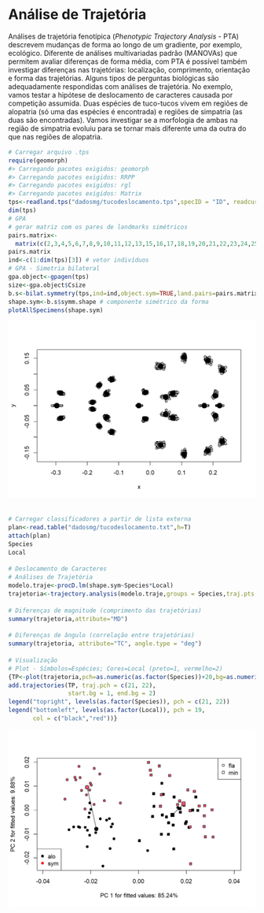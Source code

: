 # Análise de Trajetória

Análises de trajetória fenotípica (*Phenotypic Trajectory Analysis* - PTA) descrevem mudanças de forma ao longo de um gradiente, por exemplo, ecológico. Diferente de análises multivariadas padrão (MANOVAs) que permitem avaliar diferenças de forma média, com PTA é possível também investigar diferenças nas trajetórias: localização, comprimento, orientação e forma das trajetórias.
Alguns tipos de perguntas biológicas são adequadamente respondidas com análises de trajetória.
No exemplo, vamos testar a hipótese de deslocamento de caracteres causada por competição assumida. Duas espécies de tuco-tucos vivem em regiões de alopatria (só uma das espécies é encontrada) e regiões de simpatria (as duas são encontradas). Vamos investigar se a morfologia de ambas na região de simpatria evoluiu para se tornar mais diferente uma da outra do que nas regiões de alopatria.


```r
# Carregar arquivo .tps
require(geomorph)
#> Carregando pacotes exigidos: geomorph
#> Carregando pacotes exigidos: RRPP
#> Carregando pacotes exigidos: rgl
#> Carregando pacotes exigidos: Matrix
tps<-readland.tps("dadosmg/tucodeslocamento.tps",specID = "ID", readcurves = FALSE)
dim(tps)
# GPA
# gerar matriz com os pares de landmarks simétricos
pairs.matrix<-
  matrix(c(2,3,4,5,6,7,8,9,10,11,12,13,15,16,17,18,19,20,21,22,23,24,25,26,29,30),nrow=13,ncol=2,byrow=T)
pairs.matrix
ind<-c(1:dim(tps)[3]) # vetor indivíduos
# GPA - Simetria bilateral
gpa.object<-gpagen(tps)
size<-gpa.object$Csize
b.s<-bilat.symmetry(tps,ind=ind,object.sym=TRUE,land.pairs=pairs.matrix)
shape.sym<-b.s$symm.shape # componente simétrico da forma
plotAllSpecimens(shape.sym)
```

<img src="03.10-mgtraj_files/figure-html/unnamed-chunk-1-1.png" width="672" />

```r

# Carregar classificadores a partir de lista externa
plan<-read.table("dadosmg/tucodeslocamento.txt",h=T)
attach(plan)
Species
Local

# Deslocamento de Caracteres
# Análises de Trajetória
modelo.traje<-procD.lm(shape.sym~Species*Local)
trajetoria<-trajectory.analysis(modelo.traje,groups = Species,traj.pts = Local)

# Diferenças de magnitude (comprimento das trajetórias)
summary(trajetoria,attribute="MD")

# Diferenças de ângulo (correlação entre trajetórias)
summary(trajetoria, attribute="TC", angle.type = "deg")

# Visualização
# Plot - Símbolos=Espécies; Cores=Local (preto=1, vermelho=2)
{TP<-plot(trajetoria,pch=as.numeric(as.factor(Species))+20,bg=as.numeric(as.factor(Local)))
add.trajectories(TP, traj.pch = c(21, 22),
                 start.bg = 1, end.bg = 2)
legend("topright", levels(as.factor(Species)), pch = c(21, 22))
legend("bottomleft", levels(as.factor(Local)), pch = 19,
       col = c("black","red"))}
```

<img src="03.10-mgtraj_files/figure-html/unnamed-chunk-1-2.png" width="672" />



